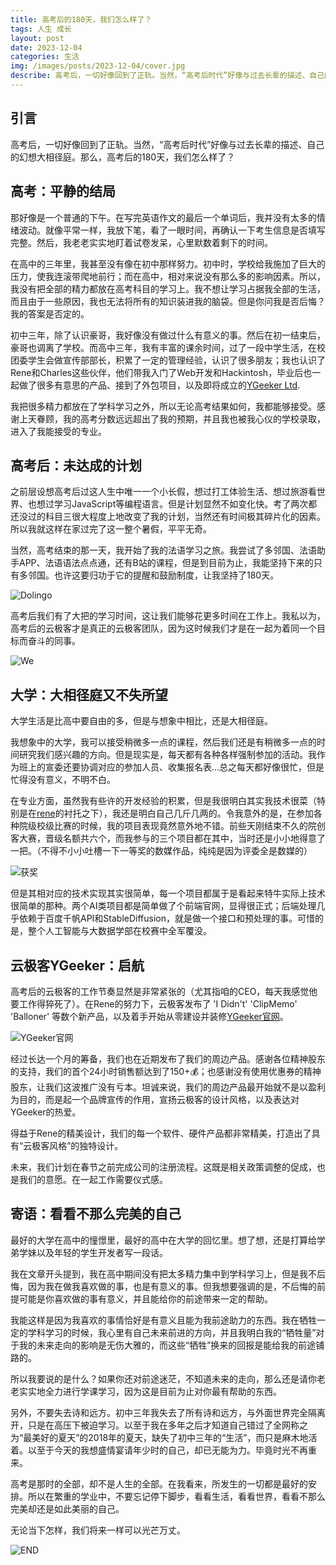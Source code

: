 ```yaml
---
title: 高考后的180天，我们怎么样了？
tags: 人生 成长
layout: post
date: 2023-12-04
categories: 生活
img: /images/posts/2023-12-04/cover.jpg
describe: 高考后，一切好像回到了正轨。当然，“高考后时代”好像与过去长辈的描述、自己的幻想大相径庭。那么，高考后的180天，我们怎么样了？
---
```


## 引言

高考后，一切好像回到了正轨。当然，“高考后时代”好像与过去长辈的描述、自己的幻想大相径庭。那么，高考后的180天，我们怎么样了？

## 高考：平静的结局

那好像是一个普通的下午。在写完英语作文的最后一个单词后，我并没有太多的情绪波动。就像平常一样，我放下笔，看了一眼时间，再确认一下考生信息是否填写完整。然后，我老老实实地盯着试卷发呆，心里默数着剩下的时间。

在高中的三年里，我甚至没有像在初中那样努力。初中时，学校给我施加了巨大的压力，使我连滚带爬地前行；而在高中，相对来说没有那么多的影响因素。所以，我没有把全部的精力都放在高考科目的学习上。我不想让学习占据我全部的生活，而且由于一些原因，我也无法将所有的知识装进我的脑袋。但是你问我是否后悔？我的答案是否定的。

初中三年，除了认识豪哥，我好像没有做过什么有意义的事。然后在初一结束后，豪哥也调离了学校。而高中三年，我有丰富的课余时间，过了一段中学生活，在校团委学生会做宣传部部长，积累了一定的管理经验，认识了很多朋友；我也认识了Rene和Charles这些伙伴，他们带我入门了Web开发和Hackintosh，毕业后也一起做了很多有意思的产品、接到了外包项目，以及即将成立的[YGeeker Ltd](https://ygeeker.com).

我把很多精力都放在了学科学习之外，所以无论高考结果如何，我都能够接受。感谢上天眷顾，我的高考分数远远超出了我的预期，并且我也被我心仪的学校录取，进入了我能接受的专业。

## 高考后：未达成的计划

之前层设想高考后过这人生中唯一一个小长假，想过打工体验生活、想过旅游看世界、也想过学习JavaScript等编程语言。但是计划显然不如变化快。考了两次都还没过的科目三很大程度上地改变了我的计划，当然还有时间极其碎片化的因素。所以我就这样在家过完了这一整个暑假，平平无奇。

当然，高考结束的那一天，我开始了我的法语学习之旅。我尝试了多邻国、法语助手APP、法语语法点点通，还有B站的课程，但是到目前为止，我能坚持下来的只有多邻国。也许这要归功于它的提醒和鼓励制度，让我坚持了180天。

![Dolingo](/images/posts/2023-12-04/duo.jpg)

高考后我们有了大把的学习时间，这让我们能够花更多时间在工作上。我私以为，高考后的云极客才是真正的云极客团队，因为这时候我们才是在一起为着同一个目标而奋斗的同事。

![We](/images/posts/2023-12-04/we.jpg)

## 大学：大相径庭又不失所望

大学生活是比高中要自由的多，但是与想象中相比，还是大相径庭。

我想象中的大学，我可以接受稍微多一点的课程，然后我们还是有稍微多一点的时间研究我们感兴趣的方向。但是现实是，每天都有各种各样强制参加的活动。我作为班上的宣委还要协调对应的参加人员、收集报名表...总之每天都好像很忙，但是忙得没有意义，不明不白。

在专业方面，虽然我有些许的开发经验的积累，但是我很明白其实我技术很菜（特别是在[rene](https://rene.wang)的衬托之下），我还是明白自己几斤几两的。令我意外的是，在参加各种院级校级比赛的时候，我的项目表现竟然意外地不错。前些天刚结束不久的院创客大赛，晋级名额共六个，而我参与的三个项目都在其中，当时还是小小地得意了一把。（不得不小小吐槽一下一等奖的数媒作品，纯纯是因为评委全是数媒的）

![获奖](/images/posts/2023-12-04/win.jpg)

但是其相对应的技术实现其实很简单，每一个项目都属于是看起来特牛实际上技术很简单的那种。两个AI类项目都是简单做了个前端官网，显得很正式；后端处理几乎依赖于百度千帆API和StableDiffusion，就是做一个接口和预处理的事。可惜的是，整个人工智能与大数据学部在校赛中全军覆没。

## 云极客YGeeker：启航

高考后的云极客的工作节奏显然是非常紧张的（尤其指咱的CEO，每天我感觉他要工作得猝死了）。在Rene的努力下，云极客发布了 'I Didn't' 'ClipMemo' 'Balloner' 等数个新产品，以及着手开始从零建设并装修[YGeeker官网](https://ygeeker.com)。

![YGeeker官网](/images/posts/2023-12-04/ygeekerweb.png)

经过长达一个月的筹备，我们也在近期发布了我们的周边产品。感谢各位精神股东的支持，我们的首个24小时销售额达到了150+💰；也感谢没有使用优惠券的精神股东，让我们这波推广没有亏本。坦诚来说，我们的周边产品最开始就不是以盈利为目的，而是起一个品牌宣传的作用，宣扬云极客的设计风格，以及表达对YGeeker的热爱。

得益于Rene的精美设计，我们的每一个软件、硬件产品都非常精美，打造出了具有“云极客风格”的独特设计。

未来，我们计划在春节之前完成公司的注册流程。这既是相关政策调整的促成，也是我们的意愿。在一起工作需要仪式感。

## 寄语：看看不那么完美的自己

最好的大学在高中的憧憬里，最好的高中在大学的回忆里。想了想，还是打算给学弟学妹以及年轻的学生开发者写一段话。

我在文章开头提到，我在高中期间没有把太多精力集中到学科学习上，但是我不后悔，因为我在做我喜欢做的事，也是有意义的事。但我想要强调的是，不后悔的前提可能是你喜欢做的事有意义，并且能给你的前途带来一定的帮助。

我能这样是因为我喜欢的事情恰好是有意义且能为我前途助力的东西。我在牺牲一定的学科学习的时候，我心里有自己未来前进的方向，并且我明白我的“牺牲量”对于我的未来走向的影响是无伤大雅的，而这些“牺牲”换来的回报是能给我的前途铺路的。

所以我要说的是什么？如果你还对前途迷茫，不知道未来的走向，那么还是请你老老实实地全力进行学课学习，因为这是目前为止对你最有帮助的东西。

另外，不要失去诗和远方。初中三年我失去了所有诗和远方，与外面世界完全隔离开，只是在高压下被迫学习。以至于我在多年之后才知道自己错过了全网称之为“最美好的夏天”的2018年的夏天，缺失了初中三年的“生活”，而只是麻木地活着。以至于今天的我想盛情宴请年少时的自己，却已无能为力。毕竟时光不再重来。

高考是那时的全部，却不是人生的全部。在我看来，所发生的一切都是最好的安排。所以在繁重的学业中，不要忘记停下脚步，看看生活，看看世界，看看不那么完美却还是如此美丽的自己。

无论当下怎样，我们将来一样可以光芒万丈。

![END](/images/posts/2023-12-04/end.jpg)
